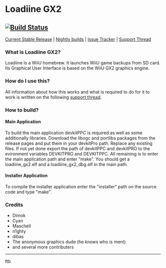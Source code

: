 # Loadiine GX2
[![Build Status](https://travis-ci.org/dimok789/loadiine_gx2.svg?branch=master)](https://travis-ci.org/dimok789/loadiine_gx2)
---
[Current Stable Release](https://github.com/dimok789/loadiine_gx2/releases/tag/v0.2) | [Nightly builds](https://github.com/dimok789/loadiine_gx2/releases) | [Issue Tracker](https://github.com/dimok789/loadiine_gx2/issues) | [Support Thread](https://gbatemp.net/threads/loadiine-gx2.413823/)

### What is Loadiine GX2? ###
Loadiine is a WiiU homebrew. It launches WiiU game backups from SD card.
Its Graphical User Interface is based on the WiiU GX2 graphics engine.

### How do I use this? ###
All information about how this works and what is required to do for it to work is written on the following [support thread](https://gbatemp.net/threads/loadiine-gx2.413823/).

### How to build? ###
#### Main Application ####
To build the main application devkitPPC is required as well as some additionally libraries. Download the libogc and portlibs packages from the release pages and put them in your devkitPro path. Replace any existing files. If not yet done export the path of devkitPPC and devkitPRO to the evironment variables DEVKITPRO and DEVKITPPC.
All remaining is to enter the main application path and enter "make". You should get a loadiine_gx2.elf and a loadiine_gx2_dbg.elf in the main path.

#### Installer Application ####
To compile the installer application enter the "installer" path on the source code and type "make".

### Credits ###
* Dimok
* Cyan
* Maschell
* n1ghty
* dibas
* The anonymous graphics dude (he knows who is ment)
* and several more contributers


---
ftb
